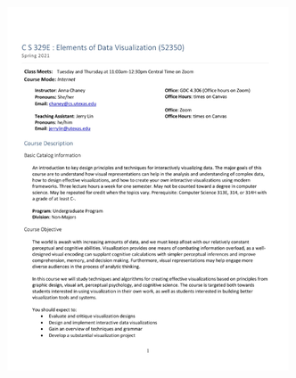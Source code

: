 <a href="fa21-visualization.pdf" class="image fit"><img src="images/fa21-visualization.jpg" alt="syllabus"></a>
